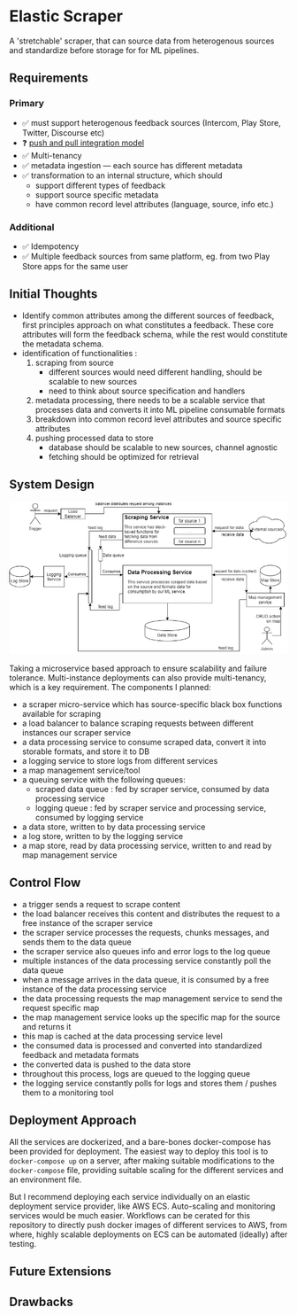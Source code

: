 # Elastic Scraper

A 'stretchable' scraper, that can source data from heterogenous sources and standardize before storage for for ML pipelines.

## Requirements

### Primary

- ✅ must support heterogenous feedback sources (Intercom, Play Store, Twitter, Discourse etc)
- ❓ [push and pull integration model](https://resources.boomi.com/resources/home/push-vs-pull-avoid-misunderstandings-in-your-integration-efforts)
- ✅ Multi-tenancy
- ✅ metadata ingestion — each source has different metadata
- ✅ transformation to an internal structure, which should
    - support different types of feedback
    - support source specific metadata
    - have common record level attributes (language, source, info etc.)

### Additional

- ✅ Idempotency
- ✅ Multiple feedback sources from same platform, eg. from two Play Store apps for the same user

## Initial Thoughts
- Identify common attributes among the different sources of feedback, first principles approach on what constitutes a feedback. These core attributes will form the feedback schema, while the rest would constitute the metadata schema.
- identification of functionalities :
    1. scraping from source
        - different sources would need different handling, should be scalable to new sources
        - need to think about source specification and handlers
    2. metadata processing, there needs to be a scalable service that processes data and converts it into ML pipeline consumable formats
    3. breakdown into common record level attributes and source specific attributes
    4. pushing processed data to store
        - database should be scalable to new sources, channel agnostic
        - fetching should be optimized for retrieval

## System Design

![high-level-diagram](./resources/high-level-diagram.png)

Taking a microservice based approach to ensure scalability and failure tolerance. Multi-instance deployments can also provide multi-tenancy, which is a key requirement. The components I planned:

- a scraper micro-service which has source-specific black box functions available for scraping
- a load balancer to balance scraping requests between different instances our scraper service
- a data processing service to consume scraped data, convert it into storable formats, and store it to DB
- a logging service to store logs from different services
- a map management service/tool
- a queuing service with the following queues:
    - scraped data queue : fed by scraper service, consumed by data processing service
    - logging queue : fed by scraper service and processing service, consumed by logging service
- a data store, written to by data processing service
- a log store, written to by the logging service
- a map store, read by data processing service, written to and read by map management service

## Control Flow
- a trigger sends a request to scrape content 
- the load balancer receives this content and distributes the request to a free instance of the scraper service
- the scraper service processes the requests, chunks messages, and sends them to the data queue
- the scraper service also queues info and error logs to the log queue
- multiple instances of the data processing service constantly poll the data queue
- when a message arrives in the data queue, it is consumed by a free instance of the data processing service
- the data processing requests the map management service to send the request specific map
- the map management service looks up the specific map for the source and returns it
- this map is cached at the data processing service level 
- the consumed data is processed and converted into standardized feedback and metadata formats
- the converted data is pushed to the data store
- throughout this process, logs are queued to the logging queue
- the logging service constantly polls for logs and stores them / pushes them to a monitoring tool

## Deployment Approach

All the services are dockerized, and a bare-bones docker-compose has been provided for deployment. The easiest way to deploy this tool is to `docker-compose up` on a server, after making suitable modifications to the `docker-compose` file, providing suitable scaling for the different services and an environment file.

But I recommend deploying each service individually on an elastic deployment service provider, like AWS ECS. Auto-scaling and monitoring services would be much easier. Workflows can be cerated for this repository to directly push docker images of different services to AWS, from where, highly scalable deployments on ECS can be automated (ideally) after testing.

## Future Extensions

## Drawbacks